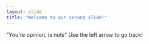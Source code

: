 ```yaml
---
layout: slide
title: "Welcome to our second slide!"
---
```

"You're opinion, is nuts"
Use the left arrow to go back!
